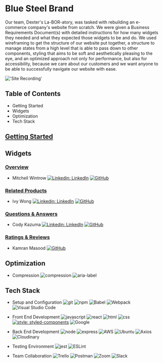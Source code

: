 # Blue Steel Brand
Our team, Dexter's La-BOR-atory, was tasked with rebuilding an e-commerce company's website from scratch. We were given a Business Requirements Document(s)
with detailed instructions for how many widgets they needed and what they expected those widgets to be and do. We used wireframing to get the structure of our
website put together, a structure to manage states from a high level that is able to pass down to other components, styling that aims to be soft
and aesthetically pleasing to the eye, and an optimized approach not only for performance, but also for accessibility, because we care about our customers
and we want anyone to be able to successfully navigate our website with ease.

!['Site Recording'](SiteRecording.gif)

## Table of Contents
- Getting Started
- Widgets
- Optimization
- Tech Stack

## [Getting Started](https://github.com/FEC-Dexter-s-Laboratory/Project-Atelier/blob/main/GettingStarted.md)

## Widgets
### [Overview](https://github.com/FEC-Dexter-s-Laboratory/Project-Atelier/tree/main/client/src/components/Overview/README.md)
- Mitchell Wintrow [![Linkedin: LinkedIn](https://img.shields.io/badge/linkedin-%230077B5.svg?style=for-the-badge&logo=linkedin&logoColor=white&link=https://www.linkedin.com/in/kevinzhugao/)](https://www.linkedin.com/in/mitchell-wintrow-87b180216/) [![GitHub](https://img.shields.io/badge/github-%23121011.svg?style=for-the-badge&logo=github&logoColor=white&link=https://github.com/Daniel-Ghaly)](https://github.com/mrrobotisreal)

### [Related Products](https://github.com/FEC-Dexter-s-Laboratory/Project-Atelier/tree/main/client/src/components/RelatedItems/README.md)
- Ivy Wong [![Linkedin: LinkedIn](https://img.shields.io/badge/linkedin-%230077B5.svg?style=for-the-badge&logo=linkedin&logoColor=white&link=https://www.linkedin.com/in/kevinzhugao/)](https://www.linkedin.com/in/ivy-k-wong/) [![GitHub](https://img.shields.io/badge/github-%23121011.svg?style=for-the-badge&logo=github&logoColor=white&link=https://github.com/kevinzhugao)](https://github.com/ivykw)

### [Questions & Answers](https://github.com/FEC-Dexter-s-Laboratory/Project-Atelier/tree/main/client/src/components/QnA_subComponents/QuestionsAndAnswer.md)
- Cody Kazuma [![Linkedin: LinkedIn](https://img.shields.io/badge/linkedin-%230077B5.svg?style=for-the-badge&logo=linkedin&logoColor=white&link=https://www.linkedin.com/in/kevinzhugao/)](https://www.linkedin.com/in/cody-kazuma/) [![GitHub](https://img.shields.io/badge/github-%23121011.svg?style=for-the-badge&logo=github&logoColor=white&link=https://github.com/kevinzhugao)](https://github.com/KodAlpha)

### [Ratings & Reviews](https://github.com/FEC-Dexter-s-Laboratory/Project-Atelier/tree/main/client/src/components/Reviews/README.md)
- Kamran Masood [![GitHub](https://img.shields.io/badge/github-%23121011.svg?style=for-the-badge&logo=github&logoColor=white&link=https://github.com/kevinzhugao)](https://github.com/kamasood)

## Optimization
- Compression
![compression](https://img.shields.io/badge/Compression-Compressing%20files-red)
![aria-label](https://img.shields.io/badge/aria--label-For%20Screen%20Readers-brightgreen)

## Tech Stack
- Setup and Configuration
![git](https://img.shields.io/badge/Git-F05032?style=for-the-badge&logo=git&logoColor=white)
![npm](https://img.shields.io/badge/npm-CB3837?style=for-the-badge&logo=npm&logoColor=white)
![Babel](https://img.shields.io/badge/Babel-F9DC3e?style=for-the-badge&logo=babel&logoColor=black)
![Webpack](https://img.shields.io/badge/webpack-%238DD6F9.svg?style=for-the-badge&logo=webpack&logoColor=black)
![Visual Studio Code](https://img.shields.io/badge/Visual%20Studio%20Code-0078d7.svg?style=for-the-badge&logo=visual-studio-code&logoColor=white)

- Front End Development
![javascript](https://img.shields.io/badge/JavaScript-323330?style=for-the-badge&logo=javascript&logoColor=F7DF1E)
![react](https://img.shields.io/badge/React-20232A?style=for-the-badge&logo=react&logoColor=61DAFB)
![html](https://img.shields.io/badge/HTML5-E34F26?style=for-the-badge&logo=html5&logoColor=white)
![css](https://img.shields.io/badge/CSS3-1572B6?style=for-the-badge&logo=css3&logoColor=white)
[![style: styled-components](https://img.shields.io/badge/style-%F0%9F%92%85%20styled--components-orange.svg?colorB=daa357&colorA=db748e)](https://github.com/styled-components/styled-components)
![Google](https://img.shields.io/badge/google-4285F4?style=for-the-badge&logo=google&logoColor=white)

- Back End Development
![node](https://img.shields.io/badge/Node.js-339933?style=for-the-badge&logo=nodedotjs&logoColor=white)
![express](https://img.shields.io/badge/Express.js-000000?style=for-the-badge&logo=express&logoColor=white)
![AWS](https://img.shields.io/badge/AWS-%23FF9900.svg?style=for-the-badge&logo=amazon-aws&logoColor=white)
![Ubuntu](https://img.shields.io/badge/Ubuntu-E95420?style=for-the-badge&logo=ubuntu&logoColor=white)
![Axios](https://img.shields.io/badge/Axios-HTTP%20Requests-orange)
![Cloudinary](https://img.shields.io/badge/Cloudinary-Image%20API-blue)

- Testing Environment
![jest](https://img.shields.io/badge/Jest-C21325?style=for-the-badge&logo=jest&logoColor=white)
![ESLint](https://img.shields.io/badge/ESLint-4B3263?style=for-the-badge&logo=eslint&logoColor=white)

- Team Collaboration
![Trello](https://img.shields.io/badge/Trello-%23026AA7.svg?style=for-the-badge&logo=Trello&logoColor=white)
![Postman](https://img.shields.io/badge/Postman-FF6C37?style=for-the-badge&logo=postman&logoColor=white)
![Zoom](https://img.shields.io/badge/Zoom-2D8CFF?style=for-the-badge&logo=zoom&logoColor=white)
![Slack](https://img.shields.io/badge/Slack-4A154B?style=for-the-badge&logo=slack&logoColor=white)
